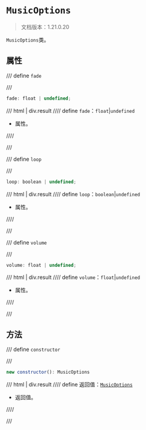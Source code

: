 # `MusicOptions`

> 文档版本：1.21.0.20

`MusicOptions`类。

## 属性

/// define
`fade`


///

```js
fade: float | undefined;
```

/// html | div.result
//// define
`fade`：`float`|`undefined`

- 属性。


////

///


/// define
`loop`


///

```js
loop: boolean | undefined;
```

/// html | div.result
//// define
`loop`：`boolean`|`undefined`

- 属性。


////

///


/// define
`volume`


///

```js
volume: float | undefined;
```

/// html | div.result
//// define
`volume`：`float`|`undefined`

- 属性。


////

///


## 方法

/// define
`constructor`


///

```js
new constructor(): MusicOptions
```

/// html | div.result
//// define
返回值：[`MusicOptions`](./musicoptions.md)

- 返回值。


////

///

